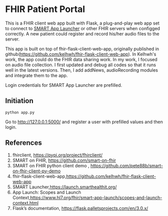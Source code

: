 # FHIR Patient Portal
This is a FHIR client web app built with Flask, a plug-and-play web app set to connect to [SMART App Launcher](https://launch.smarthealthit.org/) or other FHIR servers when configged correctly. A new patient could register and record his/her audio files to the server.

This app is built on top of fhir-flask-client-web-app, originally published in github(https://github.com/kelhwh/fhir-flask-client-web-app).
In Kelhwh's work, the app could do the FHIR data sharing work. In my work, I focused on audio file collection. I first updated and debug all codes so that it runs well in the latest versions. Then, I add addNews, audioRecording modules and integrate them to the app.

Login credentials for SMART App Launcher are prefilled.

## Initiation
```
python app.py
```

Go to http://127.0.0.1:5000/ and register a user with prefilled values and then login.

## References
1. fhirclient, https://pypi.org/project/fhirclient/
2. SMART on FHIR, https://github.com/smart-on-fhir
3. SMART on FHIR python client demo
, https://github.com/pete88b/smart-on-fhir-client-py-demo
4. fhir-flask-client-web-app,https://github.com/kelhwh/fhir-flask-client-web-app
5. SMART Launcher,https://launch.smarthealthit.org/
6. App Launch: Scopes and Launch Context,https://www.hl7.org/fhir/smart-app-launch/scopes-and-launch-context.html
7. Flask’s documentation, https://flask.palletsprojects.com/en/3.0.x/

